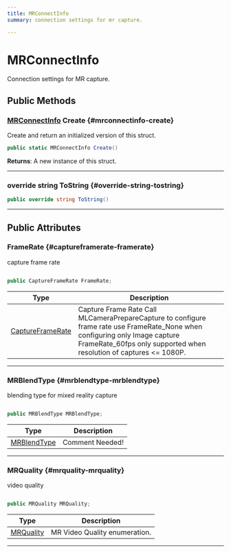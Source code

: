 ```yaml
---
title: MRConnectInfo
summary: connection settings for mr capture. 

---
```


# MRConnectInfo




Connection settings for MR capture.   





## Public Methods

### [MRConnectInfo](/unity-api/api/UnityEngine.XR.MagicLeap/MLCameraBase/UnityEngine.XR.MagicLeap.MLCameraBase.MRConnectInfo.md) Create {#mrconnectinfo-create}

Create and return an initialized version of this struct. 

```csharp
public static MRConnectInfo Create()
```






**Returns**: A new instance of this struct.



-----------

### override string ToString {#override-string-tostring}

```csharp
public override string ToString()
```






-----------

## Public Attributes

### FrameRate {#captureframerate-framerate}

capture frame rate 

```csharp

public CaptureFrameRate FrameRate;

```

| Type | Description  | 
|--|--|
| [CaptureFrameRate](/unity-api/api/UnityEngine.XR.MagicLeap/MLCameraBase/UnityEngine.XR.MagicLeap.MLCameraBase.md#enums-captureframerate) | Capture Frame Rate Call MLCameraPrepareCapture to configure frame rate use FrameRate&#95;None when configuring only Image capture FrameRate&#95;60fps only supported when resolution of captures &lt;= 1080P.  |





-----------

### MRBlendType {#mrblendtype-mrblendtype}

blending type for mixed reality capture 

```csharp

public MRBlendType MRBlendType;

```

| Type | Description  | 
|--|--|
| [MRBlendType](/unity-api/api/UnityEngine.XR.MagicLeap/MLCameraBase/UnityEngine.XR.MagicLeap.MLCameraBase.md#enums-mrblendtype) | Comment Needed!  |





-----------

### MRQuality {#mrquality-mrquality}

video quality 

```csharp

public MRQuality MRQuality;

```

| Type | Description  | 
|--|--|
| [MRQuality](/unity-api/api/UnityEngine.XR.MagicLeap/MLCameraBase/UnityEngine.XR.MagicLeap.MLCameraBase.md#enums-mrquality) | MR Video Quality enumeration.  |





-----------

